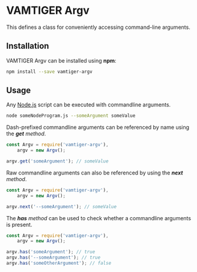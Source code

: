 # VAMTIGER Argv
This defines a class for conveniently accessing command-line arguments.

## Installation
VAMTIGER Argv can be installed using **npm**:
```bash
npm install --save vamtiger-argv
```

## Usage
Any [Node.js](https://nodejs.org/en/) script can be executed with commandline arguments.
```bash
node someNodeProgram.js --someArgument someValue
```

Dash-prefixed commandline arguments can be referenced by name using the **_get_** _method_.
```javascript
const Argv = require('vamtiger-argv'),
    argv = new Argv();

argv.get('someArgument'); // someValue
```

Raw commandline arguments can also be referenced by using the **_next_** _method_.
```javascript
const Argv = require('vamtiger-argv'),
    argv = new Argv();

argv.next('--someArgument'); // someValue
```

The **_has_** _method_ can be used to check whether a commandline arguments is present.
```javascript
const Argv = require('vamtiger-argv'),
    argv = new Argv();

argv.has('someArgument'); // true
argv.has('--someArgument'); // true
argv.has('someOtherArgument'); // false
```
